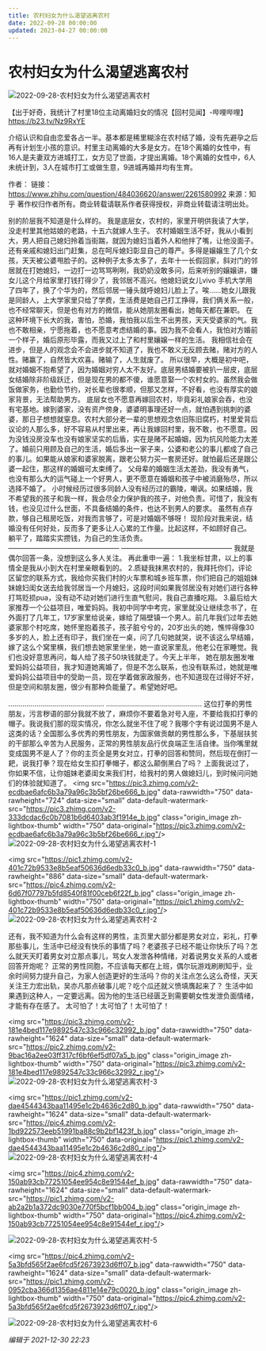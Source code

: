 ```yaml
---
title: 农村妇女为什么渴望逃离农村
date: 2022-09-28 00:00:00
updated: 2023-04-27 00:00:00
---
```


# 农村妇女为什么渴望逃离农村

![2022-09-28-农村妇女为什么渴望逃离农村](assets/2022-09-28-农村妇女为什么渴望逃离农村.png)

【出于好奇，我统计了村里18位主动离婚妇女的情况【回村见闻】-哔哩哔哩】 https://b23.tv/Nz9RxYE

介绍认识和自由恋爱各占一半。基本都是稀里糊涂在农村结了婚，没有先避孕之后再有计划生小孩的意识。村里主动离婚的大多是女方。在18个离婚的女性中，有16人是夫妻双方进城打工，女方见了世面，才提出离婚。18个离婚的女性中，6人未统计到，3人在城市打工或做生意，9进城再婚并均有生育。

作者：
链接：https://www.zhihu.com/question/484036620/answer/2261580992
来源：知乎
著作权归作者所有。商业转载请联系作者获得授权，非商业转载请注明出处。

别的阶层我不知道是什么样的。
我是底层女，农村的，家里开明供我读了大学，没走村里其他姑娘的老路，十五六就嫁人生子。
农村婚姻生活不好，我从小看到大，男人把自己媳妇拎着当街踹，就因为媳妇当着外人和他拌了嘴，让他没面子。还有亲戚和媳妇出门赶集，总在呵斥媳妇彰显自己的尊严。多得是嬢嬢生了几个女孩，天天被公婆甩脸子的。这种例子太多太多了，去年十一长假回家，斜对门的邻居就在打她媳妇，一边打一边骂骂咧咧，我奶奶没敢多问，后来听别的嬢嬢讲，嫌女儿这个月给家里打钱打得少了，我邻居不高兴。他媳妇说女儿vivo 手机大学用了四年了，换了个华为的，然后邻居一锤头就呼媳妇儿脸上了。唉……她女儿跟我是同龄人，上大学家里只给了学费，生活费是她自己打工挣得，我们俩关系一般，也不经常聊天，但是也有对方的微信，能从她朋友圈看出，她每天都在兼职。
在这种环境下长大的我，害怕，恐婚，我怕我以后生不出男孩，天天受婆家的气。我也不敢相亲，宁愿拖着，也不愿意考虑结婚的事。因为我不会看人，我怕对方婚前一个样子，婚后原形毕露，而我又过上了和村里孃嬢一样的生活。
我相信社会在进步，但是人的观念会不会进步就不知道了，我也不敢义无反顾去赌，赌对方的人性。赌赢了，自然皆大欢喜。赌输了，人生就废了。
所以很早，大概是初中吧，就对婚姻不抱希望了，因为婚姻对穷人太不友好。底层男结婚要被扒一层皮，底层女结婚除非阶级跃迁，但是现在男的都不傻，谁愿意娶一个农村女的。虽然我会做饭做家务，也勤俭节约，对长辈也很孝顺，但那又怎样，不好看，也没有厚实的娘家背景，无法帮助男方。
底层女也不愿意再嫁回农村，毕竟彩礼娘家会吞，也没有宅基地。嫁到婆家，没有资产傍身，婆婆明事理还好一点，就怕遇到挑刺的婆婆，那日子想想就窒息。农村大部分老一辈的思想观念依旧陈旧腐朽，村里爱背后议论的人那么多，好不容易从村里出来，再让我嫁回村里，我不敢，也不愿意。因为没钱没房没车也没有娘家坚实的后盾，实在是赌不起婚姻，因为抗风险能力太差了。婚前只用顾及自己的生活，婚后多出一家子来，公婆和老公的事儿都成了自己的事儿。如果能从娘家和婆家脱离，跟老公努力买一套房还好。就怕最后还是跟公婆一起住，那这样的婚姻可太束缚了。
父母辈的婚姻生活太差劲，我没有勇气，也没有那么大的运气碰上一个好男人，更不愿意在婚姻和孩子中被消磨殆尽，所以选择不婚了。
小时候经历过很多同龄人没有经历过的霸陵，嘲讽。如果结婚，我不希望我的孩子和我一样，我会尽全力保护我的孩子，对他负责。可惜了，我没有钱，也没见过什么世面，不具备结婚的条件，也达不到男人的要求。
虽然有点存款，够自己租房吃饭，对我而言够了，可是对婚姻不够呀！
现阶段对我来说，结婚没有任何好处，反而多了更多让人心累的工作量。比起这样，不如顾好自己。
躺平了，踏踏实实攒钱，为自己的生活负责。
————————————————
————————————————
我就是偶尔回答一条，没想到这么多人关注。
再此重申一遍：
1.我坐标甘肃，以上的事情全是我从小到大在村里亲眼看到的。
2.质疑我抹黑农村的，我拜托你们，评论区留您的联系方式，我给你买我们村的火车票和城乡班车票，你们把自己的姐姐妹妹媳妇闺女送去给我邻居当一个月媳妇，这段时间如果我邻居没有对她们进行各种打骂贬损pua，没有动不动对她们进行生直气慰问，我自己直播吃翔。
3.最后给大家推荐一个公益项目，唯爱妈妈。我初中同学中考完，家里就没让继续念书了，在外面打了几年工，17岁家里给说亲，嫁给了隔壁镇一个男人。前几年我们过年去她婆家那个村吃席，她怀里抱着孩子，孩子脏兮兮的，20岁出头的她，憔悴得像30多岁的人，脸上还有印子，我们坐在一桌，问了几句她就哭，说不该这么早结婚，嫁了这么个窝里横，我们想去她家里坐坐，她一直说家里乱，他老公在家睡觉。我们也没好意思再问，每人给了孩子50块钱就走了。今天上半年， 她在朋友圈发唯爱妈妈公益项目，我才知道她离婚了，但是不怎么联系，也没有联系过，她就是唯爱妈妈公益项目中的受助一员，现在学着做家政服务，也不知道现在过得好不好，但是空间和朋友圈，很少有那种负能量了。希望她好吧。

…………………………………………
…………………………………………
这位打拳的男性朋友，污言秽语的部分我就不放了，麻烦你不要着急对号入座，不要给我扣打拳的帽子。我说我们那的现实情况，你怎么就坐不住了呢？我哪个字有说过国男不是人这类的话？全国那么多优秀的男性朋友，为国家做贡献的男性那么多，下基层扶贫的干部那么辛苦为人民服务，正常的男性朋友品行优良端正生活自律。当你嘴里就变成国男不是人了？你的主页全是男女对立，打拳的回答和赞同，然后现在倒打一耙，说我打拳？现在给女生扣打拳帽子，都这么颠倒黑白了吗？
上面我说过了，你如果不信，让你姐妹老婆闺女来我们村，给我村的男人做媳妇儿，到时候问问她们的体验就知道了。
&lt;img src="https://pic3.zhimg.com/v2-ecdbae6afc6b3a79a96c3b5bf26be666_b.jpg" data-rawwidth="750" data-rawheight="724" data-size="small" data-default-watermark-src="https://pic3.zhimg.com/v2-333dcdac6c0b7081b6d6403ab3f1914e_b.jpg" class="origin_image zh-lightbox-thumb" width="750" data-original="https://pic3.zhimg.com/v2-ecdbae6afc6b3a79a96c3b5bf26be666_r.jpg"/&gt;
![2022-09-28-农村妇女为什么渴望逃离农村-1](assets/2022-09-28-农村妇女为什么渴望逃离农村-1.jpeg)

&lt;img src="https://pic1.zhimg.com/v2-401c72b9533e8b5eaf50636d6edb33c0_b.jpg" data-rawwidth="750" data-rawheight="886" data-size="small" data-default-watermark-src="https://pic4.zhimg.com/v2-6d67f07797b5fd8540f81f00ceb6f22f_b.jpg" class="origin_image zh-lightbox-thumb" width="750" data-original="https://pic1.zhimg.com/v2-401c72b9533e8b5eaf50636d6edb33c0_r.jpg"/&gt;
![2022-09-28-农村妇女为什么渴望逃离农村-2](assets/2022-09-28-农村妇女为什么渴望逃离农村-2.jpeg)

还有，我不知道为什么会有这样的男性，主页里大部分都是男女对立，彩礼，打拳那些事儿，生活中已经没有快乐的事情了吗？老婆孩子已经不能让你快乐了吗？怎么就天天盯着男女对立那点事儿，骂女人发泄各种情绪，对着说男女关系的人或者回答开炮呢？
正常的男性同胞，不应该每天都在上班，偶尔玩游戏刷刷知乎，业余时间努力提升自己，为家人创造更好的生活吗？你的关注点怎么这么奇怪，天天关注王力宏出轨，吴亦凡那点破事儿呢？吃个瓜还就义愤填膺起来了？
生活中如果遇到这种人，一定要远离。因为他的生活已经匮乏到需要朝女性发泄负面情绪，才能有存在感了。
太可怕了！太可怕了！太可怕了！

&lt;img src="https://pic3.zhimg.com/v2-181e4bed117e9892547c33c966c32992_b.jpg" data-rawwidth="750" data-rawheight="1624" data-size="small" data-default-watermark-src="https://pic2.zhimg.com/v2-9bac16a2ee03ff317cf6bf6ef5df07a5_b.jpg" class="origin_image zh-lightbox-thumb" width="750" data-original="https://pic3.zhimg.com/v2-181e4bed117e9892547c33c966c32992_r.jpg"/&gt;
![2022-09-28-农村妇女为什么渴望逃离农村-3](assets/2022-09-28-农村妇女为什么渴望逃离农村-3.jpeg)

&lt;img src="https://pic1.zhimg.com/v2-dae4544343baa11495e1c2b4636c2d80_b.jpg" data-rawwidth="750" data-rawheight="1624" data-size="small" data-default-watermark-src="https://pic4.zhimg.com/v2-1bd922573eeb51991ba88c9b2bf1423f_b.jpg" class="origin_image zh-lightbox-thumb" width="750" data-original="https://pic1.zhimg.com/v2-dae4544343baa11495e1c2b4636c2d80_r.jpg"/&gt;
![2022-09-28-农村妇女为什么渴望逃离农村-4](assets/2022-09-28-农村妇女为什么渴望逃离农村-4.jpeg)

&lt;img src="https://pic4.zhimg.com/v2-150ab93cb77251054ee954c8e91544ef_b.jpg" data-rawwidth="750" data-rawheight="1624" data-size="small" data-default-watermark-src="https://pic1.zhimg.com/v2-ab2a2b1a372dc9030e770f5bcf1bb004_b.jpg" class="origin_image zh-lightbox-thumb" width="750" data-original="https://pic4.zhimg.com/v2-150ab93cb77251054ee954c8e91544ef_r.jpg"/&gt;

![2022-09-28-农村妇女为什么渴望逃离农村-5](assets/2022-09-28-农村妇女为什么渴望逃离农村-5.jpeg)

&lt;img src="https://pic4.zhimg.com/v2-5a3bfd565f2ae6fcd5f2673923d6ff07_b.jpg" data-rawwidth="750" data-rawheight="1624" data-size="small" data-default-watermark-src="https://pic1.zhimg.com/v2-0952cba366d1356ae4811e14e79c0020_b.jpg" class="origin_image zh-lightbox-thumb" width="750" data-original="https://pic4.zhimg.com/v2-5a3bfd565f2ae6fcd5f2673923d6ff07_r.jpg"/&gt;

![2022-09-28-农村妇女为什么渴望逃离农村-6](assets/2022-09-28-农村妇女为什么渴望逃离农村-6.jpeg)

_编辑于 2021-12-30 22:23_

